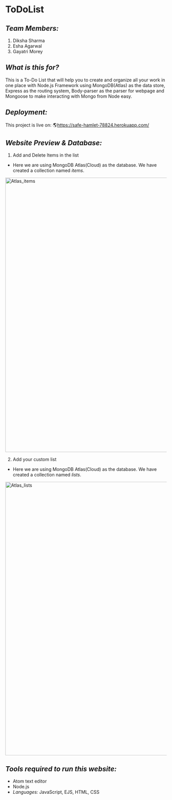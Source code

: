 # ToDoList

## *Team Members:*

1. Diksha Sharma
2. Esha Agarwal
3. Gayatri Morey

## *What is this for?*
This is a To-Do List that will help you to create and organize all your work in one place with Node.js Framework using MongoDB(Atlas) as the data store, Express as the routing system, Body-parser as the parser for webpage and Mongoose to make interacting with Mongo from Node easy.

## *Deployment:*
This project is live on: 🌎https://safe-hamlet-78824.herokuapp.com/

## *Website Preview & Database:*
1) Add and Delete Items in the list



- Here we are using MongoDB Atlas(Cloud) as the database. We have created a collection named *items*.

<img width="858" alt="Atlas_items" src="https://user-images.githubusercontent.com/90748822/152329900-97908e5f-ded6-461d-9f90-0b82a6f02508.png">

2) Add your custom list



- Here we are using MongoDB Atlas(Cloud) as the database. We have created a collection named *lists*.

<img width="855" alt="Atlas_lists" src="https://user-images.githubusercontent.com/90748822/152329994-4af07332-97dc-4d0b-b21c-f66edfe094a3.png">

## *Tools required to run this website:*
- Atom text editor
- Node.js
- *Languages:* JavaScript, EJS, HTML, CSS
